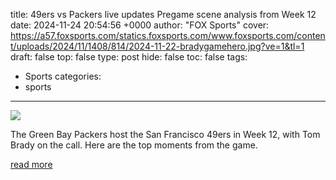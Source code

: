 title: 49ers vs Packers live updates Pregame scene analysis from Week 12
date: 2024-11-24 20:54:56 +0000
author: "FOX Sports"
cover: https://a57.foxsports.com/statics.foxsports.com/www.foxsports.com/content/uploads/2024/11/1408/814/2024-11-22-bradygamehero.jpg?ve=1&tl=1
draft: false
top: false
type: post
hide: false
toc: false
tags:
  - Sports
categories:
  - sports
---

![](https://a57.foxsports.com/statics.foxsports.com/www.foxsports.com/content/uploads/2024/11/1408/814/2024-11-22-bradygamehero.jpg?ve=1&tl=1)

The Green Bay Packers host the San Francisco 49ers in Week 12, with Tom Brady on the call. Here are the top moments from the game.

[read more](https://www.foxsports.com/live-blog/nfl/49ers-vs-packers-live-updates-score-top-moments-analysis-from-week-12)
